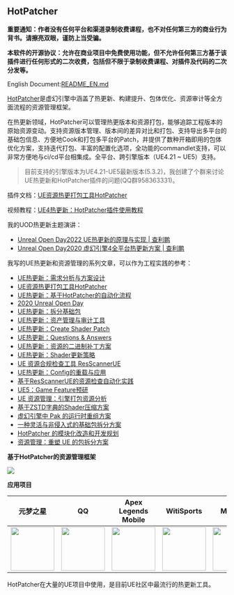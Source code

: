 ## HotPatcher
**重要通知：作者没有任何平台和渠道录制收费课程，也不对任何第三方的商业行为背书。请擦亮双眼，谨防上当受骗。**

**本软件的开源协议：允许在商业项目中免费使用功能，但不允许任何第三方基于该插件进行任何形式的二次收费，包括但不限于录制收费课程、对插件及代码的二次分发等。**

English Document:[README_EN.md](https://github.com/hxhb/HotPatcher/blob/master/README_EN.md)

[HotPatcher](https://github.com/hxhb/HotPatcher)是虚幻引擎中涵盖了热更新、构建提升、包体优化、资源审计等全方面流程的资源管理框架。

在热更新领域，HotPatcher可以管理热更版本和资源打包，能够追踪工程版本的原始资源变动。支持资源版本管理、版本间的差异对比和打包、支持导出多平台的基础包信息、方便地Cook和打包多平台的Patch，并提供了数种开箱即用的包体优化方案，支持迭代打包、丰富的配置化选项，全功能的commandlet支持，可以非常方便地与ci/cd平台相集成。全平台、跨引擎版本（UE4.21 ~ UE5）支持。

>目前支持的引擎版本为UE4.21-UE5最新版本(5.3.2)，我创建了个群来讨论UE热更新和HotPatcher插件的问题(QQ群958363331)。

插件文档：[UE资源热更打包工具HotPatcher](https://imzlp.com/posts/17590/)

视频教程：[UE4热更新：HotPatcher插件使用教程](https://www.bilibili.com/video/BV1Tz4y197tR/)

我的UOD热更新主题演讲：
- [Unreal Open Day2022 UE热更新的原理与实现 | 查利鹏](https://www.bilibili.com/video/BV1d841187Pt/?zw)
- [Unreal Open Day2020 虚幻引擎4全平台热更新方案 | 查利鹏](https://www.bilibili.com/video/BV1ir4y1c76g)

我写的UE热更新和资源管理的系列文章，可以作为工程实践的参考：

- [UE热更新：需求分析与方案设计](https://imzlp.com/posts/17371)
- [UE资源热更打包工具HotPatcher](https://imzlp.com/posts/17590/)
- [UE热更新：基于HotPatcher的自动化流程](https://imzlp.com/posts/10938/)
- [2020 Unreal Open Day](https://imzlp.com/posts/11043/)
- [UE热更新：拆分基础包](https://imzlp.com/posts/13765/)
- [UE热更新：资产管理与审计工具](https://imzlp.com/posts/3675)
- [UE热更新：Create Shader Patch](https://imzlp.com/posts/5867/)
- [UE热更新：Questions & Answers](https://imzlp.com/posts/16895/)
- [UE热更新：资源的二进制补丁方案](https://imzlp.com/posts/25136/)
- [UE热更新：Shader更新策略](https://imzlp.com/posts/15810/)
- [UE 资源合规检查工具 ResScannerUE](https://imzlp.com/posts/11750/)
- [UE热更新：Config的重载与应用](https://imzlp.com/posts/9028/)
- [基于ResScannerUE的资源检查自动化实践](https://imzlp.com/posts/20376/)
- [UE5：Game Feature预研](https://imzlp.com/posts/17658/)
- [UE 资源管理：引擎打包资源分析](https://imzlp.com/posts/22570/)
- [基于ZSTD字典的Shader压缩方案](https://imzlp.com/posts/24725/)
- [虚幻引擎中 Pak 的运行时重组方案](https://imzlp.com/posts/12188/)
- [一种灵活与非侵入式的基础包拆分方案](https://imzlp.com/posts/24350/)
- [HotPatcher 的模块化改造和开发规划](https://imzlp.com/posts/30178/)
- [资源管理：重塑 UE 的包拆分方案](https://imzlp.com/posts/37036/)

**基于HotPatcher的资源管理框架**

![](https://img.imzlp.com/imgs/zlp/picgo/2021/20220526194731.png)

**应用项目**

|                                               元梦之星                                                |                                                  QQ                                                   |                                          Apex Legends Mobile                                          |                                            WitiSports                                             |                                              MOSSAI                                               | 二之国：交错世界|                                                                                       
| :-----------------------------------------------------------------------------------------------: | :---------------------------------------------------------------------------------------------------: | :---------------------------------------------------------------------------------------------------: | :-----------------------------------------------------------------------------------------------: | :-----------------------------------------------------------------------------------------------: | :-----------------------------------------------------------------------------------------------: |
| <img src="https://img.imzlp.com/imgs/zlp/picgo/2023/12/15/103025.png" height="100" width="100" /> | <img src="https://img.imzlp.com/imgs/zlp/picgo/2022/202207280953994.webp" height="100" width="100" /> | <img src="https://img.imzlp.com/imgs/zlp/picgo/2022/202207280956642.webp" height="100" width="100" /> | <img src="https://img.imzlp.com/imgs/zlp/picgo/2023/12/18/122654.png" height="100" width="100" /> | <img src="https://img.imzlp.com/imgs/zlp/picgo/2023/12/18/124705.png" height="100" width="100" /> | <img src="https://img.imzlp.com/imgs/zlp/picgo/2024/02/28/103324.png" height="100" width="100" /> |

HotPatcher在大量的UE项目中使用，是目前UE社区中最流行的热更新工具。